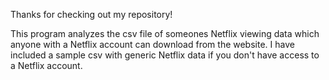 Thanks for checking out my repository!

This program analyzes the csv file of someones Netflix viewing data which anyone with a Netflix account can download from the website. I have included a sample csv with generic Netflix data if you don't have access to a Netflix account.
